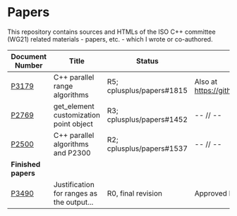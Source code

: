 # Papers

This repository contains sources and HTMLs of the ISO C++ committee (WG21) related materials - papers, etc. - which I wrote or co-authored.

Document Number                    | Title                                     | Status                     | Comments
---------------------------------- | ----------------------------------------- | -------------------------- | --------------------------------------------------
[P3179](https://wg21.link/P3179R5) | C++ parallel range algorithms             | R5; cplusplus/papers#1815  | Also at https://github.com/rarutyun/iso_cpp_papers
[P2769](https://wg21.link/P2769)   | get_element customization point object    | R3; cplusplus/papers#1452  | -- // --
[P2500](https://wg21.link/P2500)   | C++ parallel algorithms and P2300         | R2; cplusplus/papers#1537  | -- // --
**Finished papers**                |
[P3490](https://wg21.link/P3490R0) | Justification for ranges as the output... | R0, final revision         | Approved by SG9 to merge into P3179
